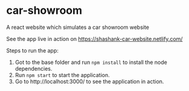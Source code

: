 # car-showroom
A react website which simulates a car showroom website

See the app live in action on https://shashank-car-website.netlify.com/

Steps to run the app: <br />
1. Got to the base folder and run ```npm install``` to install the node dependencies. <br />
2. Run ```npm start``` to start the application.
3. Go to http://localhost:3000/ to see the application in action.


